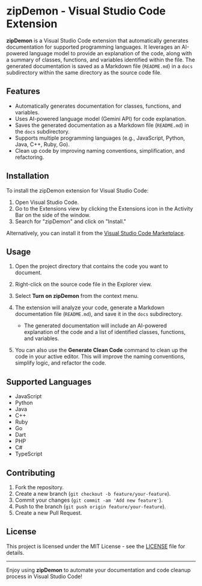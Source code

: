 # zipDemon - Visual Studio Code Extension

**zipDemon** is a Visual Studio Code extension that automatically generates documentation for supported programming languages. It leverages an AI-powered language model to provide an explanation of the code, along with a summary of classes, functions, and variables identified within the file. The generated documentation is saved as a Markdown file (`README.md`) in a `docs` subdirectory within the same directory as the source code file.

## Features

- Automatically generates documentation for classes, functions, and variables.
- Uses AI-powered language model (Gemini API) for code explanation.
- Saves the generated documentation as a Markdown file (`README.md`) in the `docs` subdirectory.
- Supports multiple programming languages (e.g., JavaScript, Python, Java, C++, Ruby, Go).
- Clean up code by improving naming conventions, simplification, and refactoring.

## Installation

To install the zipDemon extension for Visual Studio Code:

1. Open Visual Studio Code.
2. Go to the Extensions view by clicking the Extensions icon in the Activity Bar on the side of the window.
3. Search for "zipDemon" and click on "Install."

Alternatively, you can install it from the [Visual Studio Code Marketplace](https://marketplace.visualstudio.com/).

## Usage

1. Open the project directory that contains the code you want to document.
2. Right-click on the source code file in the Explorer view.
3. Select **Turn on zipDemon** from the context menu.
4. The extension will analyze your code, generate a Markdown documentation file (`README.md`), and save it in the `docs` subdirectory.

   - The generated documentation will include an AI-powered explanation of the code and a list of identified classes, functions, and variables.

5. You can also use the **Generate Clean Code** command to clean up the code in your active editor. This will improve the naming conventions, simplify logic, and refactor the code.

## Supported Languages

- JavaScript
- Python
- Java
- C++
- Ruby
- Go
- Dart
- PHP
- C#
- TypeScript

## Contributing

1. Fork the repository.
2. Create a new branch (`git checkout -b feature/your-feature`).
3. Commit your changes (`git commit -am 'Add new feature'`).
4. Push to the branch (`git push origin feature/your-feature`).
5. Create a new Pull Request.

## License

This project is licensed under the MIT License - see the [LICENSE](LICENSE) file for details.

---

Enjoy using **zipDemon** to automate your documentation and code cleanup process in Visual Studio Code!
